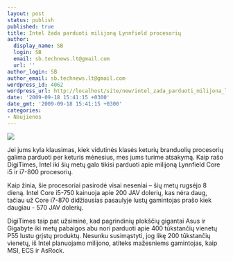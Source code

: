 ```yaml
---
layout: post
status: publish
published: true
title: Intel žada parduoti milijoną Lynnfield procesorių
author:
  display_name: SB
  login: SB
  email: sb.technews.lt@gmail.com
  url: ''
author_login: SB
author_email: sb.technews.lt@gmail.com
wordpress_id: 4062
wordpress_url: http://localhost/site/new/intel_zada_parduoti_milijona_lynnfield_procesoriu/
date: '2009-09-18 15:41:15 +0300'
date_gmt: '2009-09-18 15:41:15 +0300'
categories:
- Naujienos
---
```

<div class="imgright"><img src="http://t1.gstatic.com/images?q=tbn:zmMdwWdvwR500M:http://www.geeksmack.net/content_media/NewCorei5sComingSeptember6thCorei7sAsWel_10B6B/intel_core_i5.jpg"  /></div>
<p>Jei jums kyla klausimas, kiek vidutinės klasės keturių branduolių procesorių galima parduoti per keturis mėnesius, mes jums turime atsakymą. Kaip rašo DigiTimes, Intel iki šių metų galo tikisi parduoti apie milijoną Lynnfield Core i5 ir i7-800 procesorių.</p>
<p>Kaip žinia, šie procesoriai pasirodė visai neseniai – šių metų rugsėjo 8 dieną. Intel Core i5-750 kainuoja apie 200 JAV dolerių, kas nėra daug, tačiau už Core i7-870 didžiausias pasaulyje lustų gamintojas prašo kiek daugiau - 570 JAV dolerių.</p>
<p>DigiTimes taip pat užsiminė, kad pagrindinių plokščių gigantai Asus ir Gigabyte iki metų pabaigos abu nori parduoti apie 400 tūkstančių vienetų P55 lustu grįstų produktų. Nesunku susimąstyti, jog likę 200 tūkstančių vienetų, iš Intel planuojamo milijono, atiteks mažesniems gamintojas, kaip MSI, ECS ir AsRock.<br /></p>

